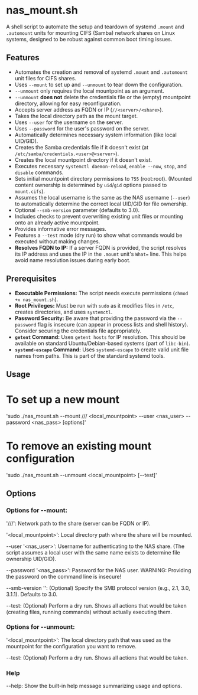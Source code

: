 # nas_mount.sh

A shell script to automate the setup and teardown of systemd `.mount` and `.automount` units for mounting CIFS (Samba) network shares on Linux systems, designed to be robust against common boot timing issues.

## Features

*   Automates the creation and removal of systemd `.mount` and `.automount` unit files for CIFS shares.
*   Uses `--mount` to set up and `--unmount` to tear down the configuration.
*   `--unmount` only requires the local mountpoint as an argument.
*   `--unmount` **does not** delete the credentials file or the (empty) mountpoint directory, allowing for easy reconfiguration.
*   Accepts server address as FQDN or IP (`//<server>/<share>`).
*   Takes the local directory path as the mount target.
*   Uses `--user` for the username on the server.
*   Uses `--password` for the user's password on the server.
*   Automatically determines necessary system information (like local UID/GID).
*   Creates the Samba credentials file if it doesn't exist (at `/etc/samba/credentials.<user>@<server>`).
*   Creates the local mountpoint directory if it doesn't exist.
*   Executes necessary `systemctl daemon-reload`, `enable --now`, `stop`, and `disable` commands.
*   Sets initial mountpoint directory permissions to `755` (root:root). (Mounted content ownership is determined by `uid`/`gid` options passed to `mount.cifs`).
*   Assumes the local username is the same as the NAS username (`--user`) to automatically determine the correct local UID/GID for file ownership.
*   Optional `--smb-version` parameter (defaults to 3.0).
*   Includes checks to prevent overwriting existing unit files or mounting onto an already active mountpoint.
*   Provides informative error messages.
*   Features a `--test` mode (dry run) to show what commands would be executed without making changes.
*   **Resolves FQDN to IP:** If a server FQDN is provided, the script resolves its IP address and uses the IP in the `.mount` unit's `What=` line. This helps avoid name resolution issues during early boot.

## Prerequisites

*   **Executable Permissions:** The script needs execute permissions (`chmod +x nas_mount.sh`).
*   **Root Privileges:** Must be run with `sudo` as it modifies files in `/etc`, creates directories, and uses `systemctl`.
*   **Password Security:** Be aware that providing the password via the `--password` flag is insecure (can appear in process lists and shell history). Consider securing the credentials file appropriately.
*   **`getent` Command:** Uses `getent hosts` for IP resolution. This should be available on standard Ubuntu/Debian-based systems (part of `libc-bin`).
*   **`systemd-escape` Command:** Uses `systemd-escape` to create valid unit file names from paths. This is part of the standard systemd tools.

## Usage

# To set up a new mount
'sudo ./nas_mount.sh --mount //<server>/<share> <local_mountpoint> --user <nas_user> --password <nas_pass> [options]'

# To remove an existing mount configuration
'sudo ./nas_mount.sh --unmount <local_mountpoint> [--test]'

## Options
### Options for --mount:
'//<server>/<share>': Network path to the share (server can be FQDN or IP).

'<local_mountpoint>': Local directory path where the share will be mounted.

--user '<nas_user>': Username for authenticating to the NAS share. (The script assumes a local user with the same name exists to determine file ownership UID/GID).

--password '<nas_pass>': Password for the NAS user. WARNING: Providing the password on the command line is insecure!

--smb-version '<ver>': (Optional) Specify the SMB protocol version (e.g., 2.1, 3.0, 3.1.1). Defaults to 3.0.

--test: (Optional) Perform a dry run. Shows all actions that would be taken (creating files, running commands) without actually executing them.

### Options for --unmount:
'<local_mountpoint>': The local directory path that was used as the mountpoint for the configuration you want to remove.

--test: (Optional) Perform a dry run. Shows all actions that would be taken.

### Help
--help: Show the built-in help message summarizing usage and options.


